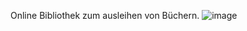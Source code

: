 Online Bibliothek zum ausleihen von Büchern.
![image](https://github.com/SeannPr/Datenbanken-schulprojekt/assets/111420945/fbdab253-006d-4130-8de0-840536480853)


